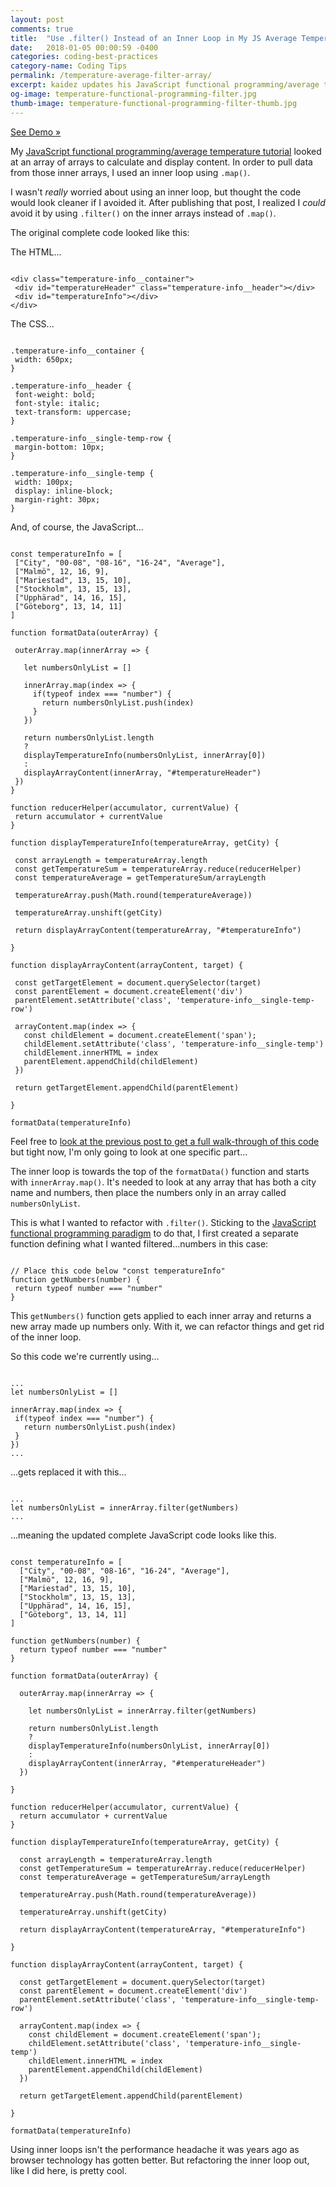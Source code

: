 ```yaml
---
layout: post
comments: true
title:  "Use .filter() Instead of an Inner Loop in My JS Average Temperature Code"
date:   2018-01-05 00:00:59 -0400
categories: coding-best-practices
category-name: Coding Tips
permalink: /temperature-average-filter-array/
excerpt: kaidez updates his JavaScript functional programming/average temperature post to use .filter() instead of an inner loop. Includes demo.
og-image: temperature-functional-programming-filter.jpg
thumb-image: temperature-functional-programming-filter-thumb.jpg
---
```

<a href="https://codepen.io/kaidez/pen/VybqmY">See Demo &raquo;</a>

My <a href="/temperatures-functional-programming/">JavaScript functional programming/average temperature tutorial</a> looked at an array of arrays to calculate and display content.  In order to pull data from those inner arrays, I used an inner loop using <code>.map()</code>.

I wasn't <em>really</em> worried about using an inner loop, but thought the code would look cleaner if I avoided it. After publishing that post, I realized I <em>could</em> avoid it by using <code>.filter()</code> on the inner arrays instead of <code>.map()</code>.

The original complete code looked like this:

The HTML...
<pre><code class="language-markup">
&lt;div class="temperature-info__container">
 &lt;div id="temperatureHeader" class="temperature-info__header">&lt;/div>
 &lt;div id="temperatureInfo">&lt;/div>
&lt;/div>
</code></pre>

The CSS...
<pre><code class="language-css">
.temperature-info__container {
 width: 650px;
}

.temperature-info__header {
 font-weight: bold;
 font-style: italic;
 text-transform: uppercase;
}

.temperature-info__single-temp-row {
 margin-bottom: 10px;
}

.temperature-info__single-temp {
 width: 100px;
 display: inline-block;
 margin-right: 30px;
}
</code></pre>

And, of course, the JavaScript...
<pre><code class="language-javascript">
const temperatureInfo = [
 ["City", "00-08", "08-16", "16-24", "Average"],
 ["Malmö", 12, 16, 9],
 ["Mariestad", 13, 15, 10],
 ["Stockholm", 13, 15, 13],
 ["Upphärad", 14, 16, 15],
 ["Göteborg", 13, 14, 11]
]

function formatData(outerArray) {

 outerArray.map(innerArray => {

   let numbersOnlyList = []

   innerArray.map(index => {
     if(typeof index === "number") {
       return numbersOnlyList.push(index)
     }
   })

   return numbersOnlyList.length
   ?
   displayTemperatureInfo(numbersOnlyList, innerArray[0])
   :
   displayArrayContent(innerArray, "#temperatureHeader")
 })
}

function reducerHelper(accumulator, currentValue) {
 return accumulator + currentValue
}

function displayTemperatureInfo(temperatureArray, getCity) {

 const arrayLength = temperatureArray.length
 const getTemperatureSum = temperatureArray.reduce(reducerHelper)
 const temperatureAverage = getTemperatureSum/arrayLength

 temperatureArray.push(Math.round(temperatureAverage))

 temperatureArray.unshift(getCity)

 return displayArrayContent(temperatureArray, "#temperatureInfo")

}

function displayArrayContent(arrayContent, target) {

 const getTargetElement = document.querySelector(target)
 const parentElement = document.createElement('div')
 parentElement.setAttribute('class', 'temperature-info__single-temp-row')

 arrayContent.map(index => {
   const childElement = document.createElement('span');
   childElement.setAttribute('class', 'temperature-info__single-temp')
   childElement.innerHTML = index
   parentElement.appendChild(childElement)
 })

 return getTargetElement.appendChild(parentElement)

}

formatData(temperatureInfo)
</code></pre>

Feel free to <a href="/temperatures-functional-programming/">look at the previous post to get a full walk-through of this code</a> but tight now, I'm only going to look at one specific part...

The inner loop is towards the top of the <code>formatData()</code> function and starts with <code>innerArray.map()</code>. It's needed to look at any array that has both a city name and numbers, then place the numbers only in an array called <code>numbersOnlyList</code>.

This is what I wanted to refactor with <code>.filter()</code>. Sticking to the <a href="http://eloquentjavascript.net/1st_edition/chapter6.html">JavaScript functional programming paradigm</a> to do that, I first created a separate function defining what I wanted filtered...numbers in this case:

<pre><code class="language-javascript">
// Place this code below "const temperatureInfo"
function getNumbers(number) {
 return typeof number === "number"
}
</code></pre>

This <code>getNumbers()</code> function gets applied to each inner array and returns a new array made up numbers only. With it, we can refactor things and get rid of the inner loop.

So this code we're currently using...

<pre><code class="language-javascript">
...
let numbersOnlyList = []

innerArray.map(index => {
 if(typeof index === "number") {
   return numbersOnlyList.push(index)
 }
})
...
</code></pre>

...gets replaced it with this...
<pre><code class="language-javascript">
...
let numbersOnlyList = innerArray.filter(getNumbers)
...
</code></pre>
...meaning the updated complete JavaScript code looks like this.
<pre><code class="language-javascript">
const temperatureInfo = [
  ["City", "00-08", "08-16", "16-24", "Average"],
  ["Malmö", 12, 16, 9],
  ["Mariestad", 13, 15, 10],
  ["Stockholm", 13, 15, 13],
  ["Upphärad", 14, 16, 15],
  ["Göteborg", 13, 14, 11]
]

function getNumbers(number) {
  return typeof number === "number"
}

function formatData(outerArray) {

  outerArray.map(innerArray => {

    let numbersOnlyList = innerArray.filter(getNumbers)

    return numbersOnlyList.length
    ?
    displayTemperatureInfo(numbersOnlyList, innerArray[0])
    :
    displayArrayContent(innerArray, "#temperatureHeader")
  })

}

function reducerHelper(accumulator, currentValue) {
  return accumulator + currentValue
}

function displayTemperatureInfo(temperatureArray, getCity) {

  const arrayLength = temperatureArray.length
  const getTemperatureSum = temperatureArray.reduce(reducerHelper)
  const temperatureAverage = getTemperatureSum/arrayLength

  temperatureArray.push(Math.round(temperatureAverage))

  temperatureArray.unshift(getCity)

  return displayArrayContent(temperatureArray, "#temperatureInfo")

}

function displayArrayContent(arrayContent, target) {

  const getTargetElement = document.querySelector(target)
  const parentElement = document.createElement('div')
  parentElement.setAttribute('class', 'temperature-info__single-temp-row')

  arrayContent.map(index => {
    const childElement = document.createElement('span');
    childElement.setAttribute('class', 'temperature-info__single-temp')
    childElement.innerHTML = index
    parentElement.appendChild(childElement)
  })

  return getTargetElement.appendChild(parentElement)

}

formatData(temperatureInfo)
</code></pre>

Using inner loops isn't the performance headache it was years ago as browser technology has gotten better. But refactoring the inner loop out, like I did here, is pretty cool.
